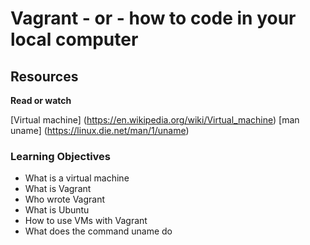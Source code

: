 # Vagrant - or - how to code in your local computer

## Resources

**Read or watch**

[Virtual machine] (https://en.wikipedia.org/wiki/Virtual_machine)
[man uname] (https://linux.die.net/man/1/uname)

### Learning Objectives

* What is a virtual machine
* What is Vagrant
* Who wrote Vagrant
* What is Ubuntu
* How to use VMs with Vagrant
* What does the command uname do


